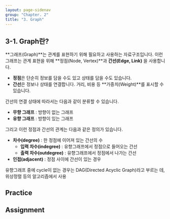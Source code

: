 ```yaml
---
layout: page-sidenav
group: "Chapter. 2"
title: "3. Graph"
---
```


## 3-1. Graph란?

**그래프(Graph)**는 관계를 표현하기 위해 필요하고 사용하는 자료구조입니다.
이런 그래프는 관계 표현을 위해 **정점(Node, Vertex)**과 **간선(Edge, Link)** 을 사용합니다.


- **정점**은 단순히 정보를 담을 수도 있고 상태를 담을 수도 있습니다. 
- **간선**은 정보나 상태를 연결합니다. 거리, 비용 등 **가중치(Weight)**를 표시할 수 있습니다.

간선의 연결 상태에 따라서는 다음과 같이 분류할 수 있습니다.

- **무향 그래프** : 방향이 없는 그래프
- **유향 그래프** : 방향이 있는 그래프

그리고 이런 정점과 간선의 관계는 다음과 같은 정의가 있습니다.

- **차수(degree)** : 한 정점에 이어져 있는 간선의 수
  - **입력 차수(indegree)** : 유향그래프에서 정점으로 들어오는 간선  
  - **출력 차수(outdegree)** : 유향그래프에서 정점에서 나가는 간선
- **인접(adjacent)** : 정점 사이에 간선이 있는 경우
 
유향그래프 중에 cycle이 없는 경우는 DAG(Directed Acyclic Graph)라고 부르는 데, 위상정렬 등의 알고리즘에서 사용

## Practice

## Assignment